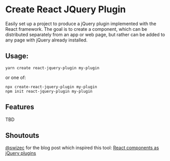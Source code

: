 # Create React JQuery Plugin

Easily set up a project to produce a jQuery plugin implemented with the React
framework. The goal is to create a component, which can be distributed
separately from an app or web page, but rather can be added to any page with
jQuery already installed.

## Usage:

```
yarn create react-jquery-plugin my-plugin
```

or one of:

```
npx create-react-jquery-plugin my-plugin
npm init react-jquery-plugin my-plugin
```

## Features

TBD

## Shoutouts

[@swizec](https://twitter.com/swizec) for the blog post which inspired this
tool: [React components as jQuery plugins](
https://swizec.com/blog/using-react-in-the-real-world/swizec/6710)

